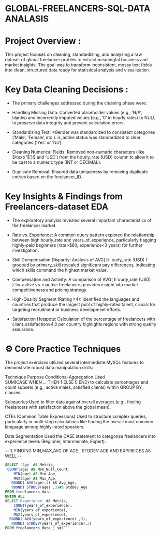 # GLOBAL-FREELANCERS-SQL-DATA ANALASIS 
# Project Overview :
 This project focuses on cleaning, standardizing, and analyzing a raw dataset of global freelancer profiles to extract meaningful business and market insights. The goal was to transform inconsistent, messy text fields into clean, structured data ready for statistical analysis and visualization.
 # Key Data Cleaning Decisions : 
* The primary challenges addressed during the cleaning phase were:
 
* Handling Missing Data: Converted placeholder values (e.g., ’N/A’, blanks) and incorrectly imputed values (e.g., ’0’ in hourly rates) to NULL to preserve data integrity and prevent calculation errors.

* Standardizing Text:
*Gender was standardized to consistent categories (’Male’, ’Female’, etc.).
is_active status was standardized to clear categories (’Yes’ or ’No’).

* Cleaning Numerical Fields: Removed non-numeric characters (like $\text{'$'}$ and ’USD’) from the hourly_rate (USD) column to allow it to be cast to a numeric type (INT or DECIMAL).

* Duplicate Removal: Ensured data uniqueness by removing duplicate entries based on the freelancer_ID.

# Key Insights & Findings from Freelancers-dataset  EDA
* The exploratory analysis revealed several important characteristics of the freelancer market:

 * Rate vs. Experience: A common query pattern explored the relationship between high hourly_rate and years_of_experience, particularly flagging highly-paid beginners (rate>$80, experience<3 years) for further investigation.

* Skill Compensation Disparity: Analysis of AVG( 
hˋ ourly_rate (USD) )ˋ grouped by primary_skill revealed significant pay differences, indicating which skills command the highest market value.

* Compensation and Activity: A comparison of AVG( 
hˋourly_rate (USD) )ˋfor active vs. inactive freelancers provides insight into market competitiveness and pricing strategy.

* High-Quality Segment (Rating ≥4): Identified the languages and countries that produce the largest pool of highly-rated talent, crucial for targeting recruitment or business development efforts.

* Satisfaction Hotspots: Calculation of the percentage of freelancers with client_satisfaction≥4.0 per country highlights regions with strong quality assurance.
# ⚙️ Core Practice Techniques
The project exercises utilized several intermediate MySQL features to demonstrate robust data manipulation skills:

Technique	Purpose
Conditional Aggregation	Used SUM(CASE WHEN ... THEN 1 ELSE 0 END) to calculate percentages and count subsets (e.g., active males, satisfied clients) within GROUP BY clauses.

Subqueries	Used to filter data against overall averages (e.g., finding freelancers with satisfaction above the global mean).

CTEs (Common Table Expressions)	Used to structure complex queries, particularly in multi-step calculations like finding the overall most common language among highly-rated speakers.

Data Segmentation	Used the CASE statement to categorize freelancers into experience levels (Beginner, Intermediate, Expert).



 -- 1. FINDING MIN,MAX,AVG OF  AGE , STDDEV AGE    AND EXPIREICES AS WELL --
```sql  
SELECT 'Age' AS Metric, 
 COUNT(age) AS Non_Null_Count,
    MIN(age) AS Min_Age,
    MAX(age) AS Max_Age, 
   ROUND( AVG(age),3) AS Avg_Age, 
   ROUND( STDDEV(age) ,3)AS StdDev_Age
FROM freelancers_data
UNION ALL
SELECT'Experience' AS Metric,
    COUNT(years_of_experience),
    MIN(years_of_experience),
    MAX(years_of_experience),
  ROUND( AVG(years_of_experience) ,3),
   ROUND( STDDEV(years_of_experience),3)
FROM freelancers_data ; sql```

